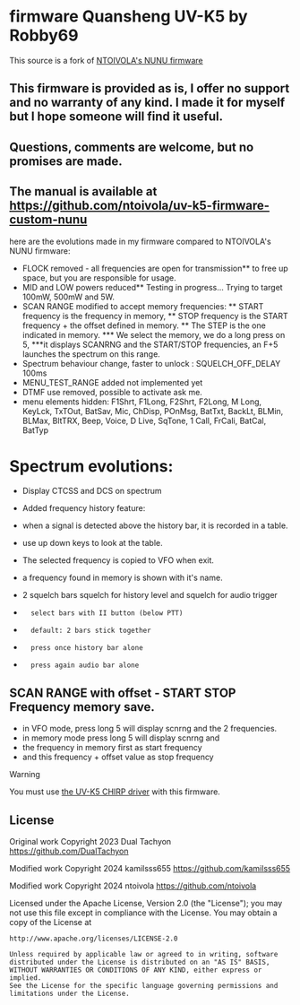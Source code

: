 # firmware Quansheng UV-K5 by Robby69

This source is a fork of [NTOIVOLA's NUNU firmware]([https://github.com/kamilsss655/uv-k5-firmware-custom])

## This firmware is provided as is, I offer no support and no warranty of any kind. I made it for myself but I hope someone will find it useful. 
## Questions, comments are welcome, but no promises are made.

## The manual is available at https://github.com/ntoivola/uv-k5-firmware-custom-nunu

here are the evolutions made in my firmware compared to NTOIVOLA's NUNU firmware:

* FLOCK removed - all frequencies are open for transmission** to free up space, but you are responsible for usage.
* MID and LOW powers reduced** Testing in progress... Trying to target 100mW, 500mW and 5W.
* SCAN RANGE modified to accept memory frequencies:
** START frequency is the frequency in memory,
** STOP frequency is the START frequency + the offset defined in memory.
** The STEP is the one indicated in memory.
*** We select the memory, we do a long press on 5, 
***it displays SCANRNG and the START/STOP frequencies, an F+5 launches the spectrum on this range.
* Spectrum behaviour change, faster to unlock : SQUELCH_OFF_DELAY 100ms
* MENU_TEST_RANGE added not implemented yet
* DTMF use removed, possible to activate ask me.
* menu elements hidden:
	F1Shrt, F1Long, F2Shrt, F2Long, M Long, KeyLck, TxTOut, BatSav, Mic, ChDisp, POnMsg, BatTxt, BackLt, BLMin, BLMax, BltTRX, Beep, Voice, D Live, SqTone, 1 Call, FrCali, BatCal, BatTyp

# Spectrum evolutions:

* Display CTCSS and DCS on spectrum
* Added frequency history feature:
* 	when a signal is detected above the history bar, it is recorded in a table.
*	use up down keys to look at the table.
*	The selected frequency is copied to VFO when exit.
*	a frequency found in memory is shown with it's name.

*	2 squelch bars squelch for history level and squelch for audio trigger
*		select bars with II button (below PTT)
*		default: 2 bars stick together
*		press once history bar alone
*		press again audio bar alone


## SCAN RANGE with offset - START STOP Frequency memory save.

* in VFO mode, press long 5 will display scnrng and the 2 frequencies.
* in memory mode press long 5 will display scnrng and 
*	the frequency in memory first as start frequency 
*	and this frequency + offset value as stop frequency


> [!Warning]
> You must use [the UV-K5 CHIRP driver](https://github.com/ntoivola/uvk5-chirp-driver-nunu/) with this firmware.



<Credits>

## License

Original work Copyright 2023 Dual Tachyon
https://github.com/DualTachyon

Modified work Copyright 2024 kamilsss655
https://github.com/kamilsss655

Modified work Copyright 2024 ntoivola
https://github.com/ntoivola

Licensed under the Apache License, Version 2.0 (the "License");
you may not use this file except in compliance with the License.
You may obtain a copy of the License at

    http://www.apache.org/licenses/LICENSE-2.0

    Unless required by applicable law or agreed to in writing, software
    distributed under the License is distributed on an "AS IS" BASIS,
    WITHOUT WARRANTIES OR CONDITIONS OF ANY KIND, either express or implied.
    See the License for the specific language governing permissions and
    limitations under the License.
</Credits>
